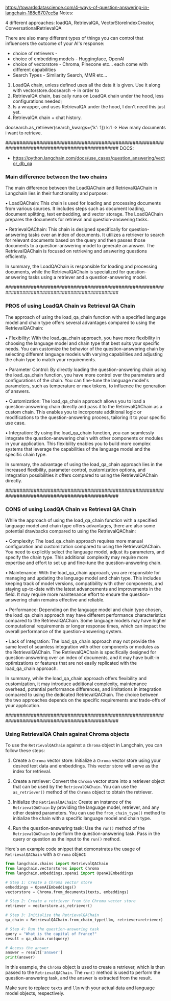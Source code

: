 

https://towardsdatascience.com/4-ways-of-question-answering-in-langchain-188c6707cc5a
Notes:

4 different approaches: loadQA, RetrievalQA, VectorStoreIndexCreator, ConversationalRetrievalQA

There are also many different types of things you can control that influencers the outcome of your AI's response:
- choice of retrievers - 
- choice of embedding models - Huggingface, OpenAI
- choice of vectorstore - Chroma, Pinecone etc... each come with different capabilities
- Search Types - Similarity Search, MMR etc...


1. LoadQA chain, unless defined uses all the data it is given. Use it along with vectorstore.docsearch -> in order to
2. RetrievalQA chain, basically runs on LoadQA chain under the hood, less configurations needed;
3. Is a wrapper, and uses RetrievalQA under the hood, I don't need this just yet.
4. RetrievalQA chain + chat history.


docsearch.as_retriever(search_kwargs={'k': 1})
k:1 => How many documents i want to retrieve.








################################################################################################
DOCS: 
- https://python.langchain.com/docs/use_cases/question_answering/vector_db_qa

### Main difference between the two chains

The main difference between the LoadQAChain and RetrievalQAChain in Langchain lies in their functionality and purpose:

• LoadQAChain: This chain is used for loading and processing documents from various sources. It includes steps such as document loading, document splitting, text embedding, and vector storage. The LoadQAChain prepares the documents for retrieval and question-answering tasks.

• RetrievalQAChain: This chain is designed specifically for question-answering tasks over an index of documents. It utilizes a retriever to search for relevant documents based on the query and then passes those documents to a question-answering model to generate an answer. The RetrievalQAChain is focused on retrieving and answering questions efficiently.

In summary, the LoadQAChain is responsible for loading and processing documents, while the RetrievalQAChain is specialized for question-answering tasks using a retriever and a question-answering model.






################################################################################################
### PROS of using LoadQA Chain vs Retrieval QA Chain

The approach of using the load_qa_chain function with a specified language model and chain type offers several advantages compared to using the RetrievalQAChain:

• Flexibility: With the load_qa_chain approach, you have more flexibility in choosing the language model and chain type that best suits your specific needs. You can customize the behavior of the question-answering chain by selecting different language models with varying capabilities and adjusting the chain type to match your requirements.

• Parameter Control: By directly loading the question-answering chain using the load_qa_chain function, you have more control over the parameters and configurations of the chain. You can fine-tune the language model's parameters, such as temperature or max tokens, to influence the generation of answers.

• Customization: The load_qa_chain approach allows you to load a question-answering chain directly and pass it to the RetrievalQAChain as a custom chain. This enables you to incorporate additional logic or modifications to the question-answering process, tailoring it to your specific use case.

• Integration: By using the load_qa_chain function, you can seamlessly integrate the question-answering chain with other components or modules in your application. This flexibility enables you to build more complex systems that leverage the capabilities of the language model and the specific chain type.


In summary, the advantage of using the load_qa_chain approach lies in the increased flexibility, parameter control, customization options, and integration possibilities it offers compared to using the RetrievalQAChain directly.



################################################################################################
### CONS of using LoadQA Chain vs Retrieval QA Chain

While the approach of using the load_qa_chain function with a specified language model and chain type offers advantages, there are also some potential drawbacks compared to using the RetrievalQAChain:

• Complexity: The load_qa_chain approach requires more manual configuration and customization compared to using the RetrievalQAChain. You need to explicitly select the language model, adjust its parameters, and specify the chain type. This additional complexity may require more expertise and effort to set up and fine-tune the question-answering chain.

• Maintenance: With the load_qa_chain approach, you are responsible for managing and updating the language model and chain type. This includes keeping track of model versions, compatibility with other components, and staying up-to-date with the latest advancements and improvements in the field. It may require more maintenance effort to ensure the question-answering chain remains effective and reliable.

• Performance: Depending on the language model and chain type chosen, the load_qa_chain approach may have different performance characteristics compared to the RetrievalQAChain. Some language models may have higher computational requirements or longer response times, which can impact the overall performance of the question-answering system.

• Lack of Integration: The load_qa_chain approach may not provide the same level of seamless integration with other components or modules as the RetrievalQAChain. The RetrievalQAChain is specifically designed for question-answering over an index of documents, and it may have built-in optimizations or features that are not easily replicated with the load_qa_chain approach.


In summary, while the load_qa_chain approach offers flexibility and customization, it may introduce additional complexity, maintenance overhead, potential performance differences, and limitations in integration compared to using the dedicated RetrievalQAChain. The choice between the two approaches depends on the specific requirements and trade-offs of your application.





################################################################################################
### Using RetrievalQA Chain against Chroma objects
To use the `RetrievalQAChain` against a `Chroma` object in Langchain, you can follow these steps:

1. Create a `Chroma` vector store: Initialize a `Chroma` vector store using your desired text data and embeddings. This vector store will serve as the index for retrieval.

2. Create a retriever: Convert the `Chroma` vector store into a retriever object that can be used by the `RetrievalQAChain`. You can use the `as_retriever()` method of the `Chroma` object to obtain the retriever.

3. Initialize the `RetrievalQAChain`: Create an instance of the `RetrievalQAChain` by providing the language model, retriever, and any other desired parameters. You can use the `from_chain_type()` method to initialize the chain with a specific language model and chain type.

4. Run the question-answering task: Use the `run()` method of the `RetrievalQAChain` to perform the question-answering task. Pass in the query or question as the input to the `run()` method.

Here's an example code snippet that demonstrates the usage of `RetrievalQAChain` with a `Chroma` object:

```python
from langchain.chains import RetrievalQAChain
from langchain.vectorstores import Chroma
from langchain.embeddings.openai import OpenAIEmbeddings

# Step 1: Create a Chroma vector store
embeddings = OpenAIEmbeddings()
vectorstore = Chroma.from_documents(texts, embeddings)

# Step 2: Create a retriever from the Chroma vector store
retriever = vectorstore.as_retriever()

# Step 3: Initialize the RetrievalQAChain
qa_chain = RetrievalQAChain.from_chain_type(llm, retriever=retriever)

# Step 4: Run the question-answering task
query = "What is the capital of France?"
result = qa_chain.run(query)

# Access the answer
answer = result['answer']
print(answer)
```

In this example, the `Chroma` object is used to create a retriever, which is then passed to the `RetrievalQAChain`. The `run()` method is used to perform the question-answering task, and the answer is extracted from the result.

Make sure to replace `texts` and `llm` with your actual data and language model objects, respectively.